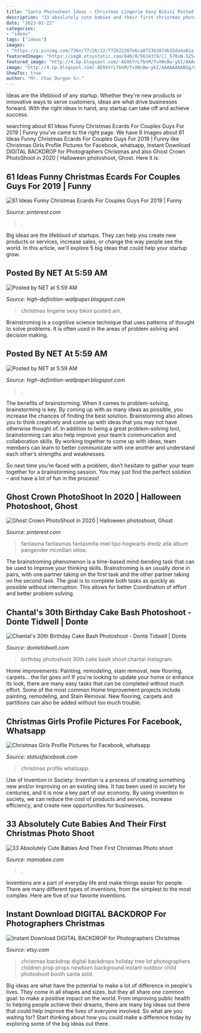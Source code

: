 ```yaml
---
title: "Santa Photoshoot Ideas ~ Christmas Lingerie Sexy Bikini Posted Am"
description: "33 absolutely cute babies and their first christmas photo shoot"
date: "2023-01-22"
categories:
- "ideas"
tags: ["ideas"]
images:
- "https://i.pinimg.com/736x/77/26/22/772622207e6ca8723b2874b35da4a81a.jpg"
featuredImage: "https://img0.etsystatic.com/040/0/5634379/il_570xN.525489318_12m8.jpg"
featured_image: "http://4.bp.blogspot.com/-AE8kYrLfbnM/TvXWcBw-ybI/AAAAAAAABGg/Czzzu_Snr0M/s1600/Christmas+Spicy+Lingerie+Girl+%252840%2529.jpg"
image: "http://4.bp.blogspot.com/-AE8kYrLfbnM/TvXWcBw-ybI/AAAAAAAABGg/Czzzu_Snr0M/s1600/Christmas+Spicy+Lingerie+Girl+%252840%2529.jpg"
ShowToc: true
author: "Mr. Chaz Durgan Sr."
---
```



Ideas are the lifeblood of any startup. Whether they're new products or innovative ways to serve customers, ideas are what drive businesses forward. With the right ideas in hand, any startup can take off and achieve success.

	

		
searching about 61 Ideas Funny Christmas Ecards For Couples Guys For 2019 | Funny you've came to the right page. We have 8 Images about 61 Ideas Funny Christmas Ecards For Couples Guys For 2019 | Funny like Christmas Girls Profile Pictures for Facebook, whatsapp, Instant Download DIGITAL BACKDROP for Photographers Christmas and also Ghost Crown PhotoShoot in 2020 | Halloween photoshoot, Ghost. Here it is:
		
    
## 61 Ideas Funny Christmas Ecards For Couples Guys For 2019 | Funny

<img loading=lazy src="https://i.pinimg.com/736x/57/99/63/579963f908495ae87c8df4c8b26cbd8f.jpg" onerror="this.onerror=null;this.src='https://tse1.mm.bing.net/th?id=OIP.XQSYjtBmTsvxi9rzLwrevQAAAA&amp;pid=15.1';" alt="61 Ideas Funny Christmas Ecards For Couples Guys For 2019 | Funny">

_Source: pinterest.com_

>. 

	

Big ideas are the lifeblood of startups. They can help you create new products or services, increase sales, or change the way people see the world. In this article, we'll explore 5 big ideas that could help your startup grow.

    
## Posted By NET At 5:59 AM

<img loading=lazy src="http://4.bp.blogspot.com/-AE8kYrLfbnM/TvXWcBw-ybI/AAAAAAAABGg/Czzzu_Snr0M/s1600/Christmas+Spicy+Lingerie+Girl+%252840%2529.jpg" onerror="this.onerror=null;this.src='https://tse2.mm.bing.net/th?id=OIP.ckoOZAFcfaRROJ7eKH7cHAHaKE&amp;pid=15.1';" alt="Posted by NET at 5:59 AM">

_Source: high-definition-wallpaper.blogspot.com_

>christmas lingerie sexy bikini posted am. 

	

Brainstroming is a cognitive science technique that uses patterns of thought to solve problems. It is often used in the areas of problem solving and decision making.

    
## Posted By NET At 5:59 AM

<img loading=lazy src="https://4.bp.blogspot.com/-_5sjFi4k4tU/TvXXKzfRuHI/AAAAAAAABH4/A5kIj1MrFho/s1600/Christmas+Spicy+Lingerie+Girl+%252851%2529.jpg" onerror="this.onerror=null;this.src='https://tse4.mm.bing.net/th?id=OIP.sQZPQfzwqkcVbpHbEJFRWwHaJ3&amp;pid=15.1';" alt="Posted by NET at 5:59 AM">

_Source: high-definition-wallpaper.blogspot.com_

>. 

	

The benefits of brainstorming.
When it comes to problem-solving, brainstorming is key. By coming up with as many ideas as possible, you increase the chances of finding the best solution. Brainstorming also allows you to think creatively and come up with ideas that you may not have otherwise thought of.
In addition to being a great problem-solving tool, brainstorming can also help improve your team’s communication and collaboration skills. By working together to come up with ideas, team members can learn to better communicate with one another and understand each other’s strengths and weaknesses.

So next time you’re faced with a problem, don’t hesitate to gather your team together for a brainstorming session. You may just find the perfect solution – and have a lot of fun in the process!

    
## Ghost Crown PhotoShoot In 2020 | Halloween Photoshoot, Ghost

<img loading=lazy src="https://i.pinimg.com/736x/77/26/22/772622207e6ca8723b2874b35da4a81a.jpg" onerror="this.onerror=null;this.src='https://tse2.mm.bing.net/th?id=OIP.b2Pg_q_3Ebak6e2a9YMrUwHaHR&amp;pid=15.1';" alt="Ghost Crown PhotoShoot in 2020 | Halloween photoshoot, Ghost">

_Source: pinterest.com_

>fantasma fantasmas fantasmita miel tipo hogwarts dredz atla álbum pangender mcmillan обои. 

	

The brainstroming phenomenon is a time-based mind-bending task that can be used to improve your thinking skills. Brainstroming is an usually done in pairs, with one partner taking on the first task and the other partner taking on the second task. The goal is to complete both tasks as quickly as possible without interruption. This allows for better Coordination of effort and better problem solving.

    
## Chantal&#039;s 30th Birthday Cake Bash Photoshoot - Donte Tidwell | Donte

<img loading=lazy src="http://dontetidwell.com/wp-content/uploads/2017/07/chantals-30th-birthday-cake-bash-photoshoot-2-1.jpg" onerror="this.onerror=null;this.src='https://tse2.mm.bing.net/th?id=OIP.pVpJsRfatemkM3f-E4RqVgHaF7&amp;pid=15.1';" alt="Chantal&#039;s 30th Birthday Cake Bash Photoshoot - Donte Tidwell | Donte">

_Source: dontetidwell.com_

>birthday photoshoot 30th cake bash shoot chantal instagram. 

	

Home improvements: Painting, remodeling, stain removal, new flooring, carpets... the list goes on!
If you're looking to update your home or enhance its look, there are many easy tasks that can be completed without much effort. Some of the most common Home Improvement projects include painting, remodeling, and Stain Removal. New flooring, carpets and partitions can also be added without too much trouble.

    
## Christmas Girls Profile Pictures For Facebook, Whatsapp

<img loading=lazy src="https://images.statusfacebook.com/profile_pictures/christmas/christmas_profile_pictures_01.jpg" onerror="this.onerror=null;this.src='https://tse4.mm.bing.net/th?id=OIP.w6tGyAmzmiAEkvmf1jpTXwHaLH&amp;pid=15.1';" alt="Christmas Girls Profile Pictures for Facebook, whatsapp">

_Source: statusfacebook.com_

>christmas profile whatsapp. 

	

Use of Invention in Society:
Invention is a process of creating something new and/or improving on an existing idea. It has been used in society for centuries, and it is now a key part of our economy. By using invention in society, we can reduce the cost of products and services, increase efficiency, and create new opportunities for businesses.

    
## 33 Absolutely Cute Babies And Their First Christmas Photo Shoot

<img loading=lazy src="https://mamabee.com/wp-content/uploads/2014/12/enhanced-14996-1415236887-6.jpg" onerror="this.onerror=null;this.src='https://tse1.mm.bing.net/th?id=OIP.K2WvrhzFROnYh24voczR2AHaLG&amp;pid=15.1';" alt="33 Absolutely Cute Babies And Their First Christmas Photo shoot">

_Source: mamabee.com_

>. 

	

Inventions are a part of everyday life and make things easier for people. There are many different types of inventions, from the simplest to the most complex. Here are five of our favorite inventions.

    
## Instant Download DIGITAL BACKDROP For Photographers Christmas

<img loading=lazy src="https://img0.etsystatic.com/040/0/5634379/il_570xN.525489318_12m8.jpg" onerror="this.onerror=null;this.src='https://tse1.mm.bing.net/th?id=OIP.Kv8UY5u5CHmHWhj_iSD3rQHaFf&amp;pid=15.1';" alt="Instant Download DIGITAL BACKDROP for Photographers Christmas">

_Source: etsy.com_

>christmas backdrop digital backdrops holiday tree lot photographers children prop props newborn background instant outdoor child photoshoot booth santa sold. 

	

Big ideas are what have the potential to make a lot of difference in people's lives. They come in all shapes and sizes, but they all share one common goal: to make a positive impact on the world. From improving public health to helping people achieve their dreams, there are many big ideas out there that could help improve the lives of everyone involved. So what are you waiting for? Start thinking about how you could make a difference today by exploring some of the big ideas out there.

